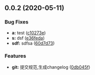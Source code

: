 ## 0.0.2 (2020-05-11)


### Bug Fixes

* **a:** test ([c10273e](https://gitlab.oneitfarm.com/itfarm_zhangyi/idg-vue-ts/commit/c10273efba32eb58ebb659aeb3e6d3a13715d52f))
* **s:** dsf ([e36feda](https://gitlab.oneitfarm.com/itfarm_zhangyi/idg-vue-ts/commit/e36feda4f6982b43b62e6f0ae643b75c5027af4c))
* **sdf:** sdfsa ([60d7d73](https://gitlab.oneitfarm.com/itfarm_zhangyi/idg-vue-ts/commit/60d7d73edac28a8a8f7f32a68cd1c728dd2bb1c6))


### Features

* **git:** 提交规范,生成changelog ([0db045f](https://gitlab.oneitfarm.com/itfarm_zhangyi/idg-vue-ts/commit/0db045f72d593855b877c778b84b199e9fd158fd))



